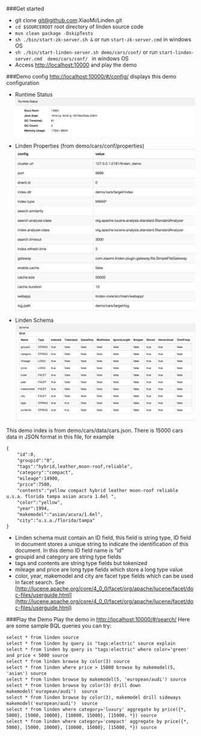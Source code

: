 ###Get started
*	git clone git@github.com:XiaoMi/Linden.git
*  `cd $SOURCEROOT`  root directory of linden source code
*  `mvn clean package -DskipTests`
*  `sh ./bin/start-zk-server.sh &` or run `start-zk-server.cmd`  in windows OS
*  `sh ./bin/start-linden-server.sh demo/cars/conf/`  or  run `start-linden-server.cmd  demo/cars/conf/ ` in windows OS
*   Access  [http://localhost:10000](http://localhost:10000) and play the demo

###Demo config
[http://localhost:10000/#/config/](http://localhost:10000/#/config/) displays this demo configuration

*	Runtime Status
	![Runtime Status](images/RuntimeStatus.png)


*	Linden Properties (from demo/cars/conf/properties)
	![Linden Properties](images/LindenProperties.png)

*	Linden Schema
   ![Linden Schema](images/LindenSchema.png)

This demo index is from demo/cars/data/cars.json.  There is 15000 cars data in JSON format in this file,  for example

    {
        "id":0,
        "groupid":"0",
        "tags":"hybrid,leather,moon-roof,reliable",
        "category":"compact",
        "mileage":14900,
        "price":7500,
        "contents":"yellow compact hybrid leather moon-roof reliable u.s.a. florida tampa asian acura 1.6el ",
        "color":"yellow",
        "year":1994,
        "makemodel":"asian/acura/1.6el",
        "city":"u.s.a./florida/tampa"
    }
*	Linden schema must contain an ID field, this field is string type, ID field in document stores a unique string to indicate the identification of this document.  In this demo ID field name is “id”
* 	groupid and category are string type fields
*	tags and contents are string type fields but tokenized
*	mileage and price are long type fields which store a long type value
*	color, year, makemodel and city are facet type fields which can be used in facet search.   See [http://lucene.apache.org/core/4_0_0/facet/org/apache/lucene/facet/doc-files/userguide.html](http://lucene.apache.org/core/4_0_0/facet/org/apache/lucene/facet/doc-files/userguide.html)

###Play the Demo
Play the demo in [http://localhost:10000/#/search/](http://localhost:10000/#/search/)
Here are some sample BQL queries you can try:

	select * from linden source
	select * from linden by query is "tags:electric" source explain
	select * from linden by query is "tags:electric" where color='green' and price < 5000 source
	select * from linden browse by color(3) source
	select * from linden where price > 15000 browse by makemodel(5, 'asian') source
	select * from linden browse by makemodel(5, 'european/audi') source
	select * from linden browse by color(3) drill down makemodel('european/audi')  source
	select * from linden browse by color(3), makemodel drill sideways makemodel('european/audi')  source
	select * from linden where category='luxury' aggregate by price({*, 5000}, [5000, 10000}, [10000, 15000}, [15000, *}) source
	select * from linden where category='compact' aggregate by price({*, 5000}, [5000, 10000}, [10000, 15000}, [15000, *}) source
